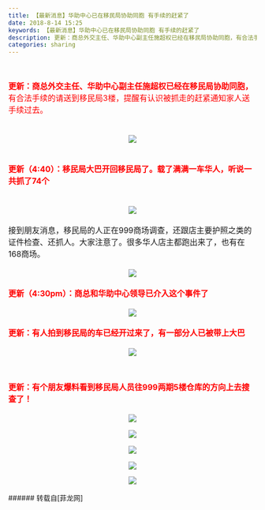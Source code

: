 ```yaml
---
title: 【最新消息】华助中心已在移民局协助同胞 有手续的赶紧了
date: 2018-8-14 15:25
keywords: 【最新消息】华助中心已在移民局协助同胞 有手续的赶紧了
description: 更新：商总外交主任、华助中心副主任施超权已经在移民局协助同胞，有合法手续的请送到移民局3楼，提醒有认识被抓走的赶紧通知家人送手续过去。更新（4:40）：移民局大巴开回移民局了。载了满满一车华人，听说一共抓了74个$('flv_ZnN').innerHTML=(mobileplayer() ? "<iframe height='375' width='500' src='http://www.youtube.com/embed/GHKx3fmOfXE' frameborder=0 allowfullscreen></iframe>" : AC_FL_RunContent('width', '500', 'height', '375', 'allowNetworking', 'internal', 'allowScriptAccess', 'never', 'src', 'http://www.youtube.com/v/GHKx3fmOfXE&hl=zh_CN&fs=1', 'quality', 'high', 'bgcolor', '#ffffff', 'wmode', 'transparent', 'allowfullscreen', 'true'));接到朋友消息，移民局的人正在999商场调查，还跟店主要护照之类的证件检查、还抓人。大家注意了。很多华人店主都跑出来了，也有在168商场。更新（4:30pm）：商总和华助中心领导已介入这个事件了更新：有人拍到移民局的车已经开过来了，有一部分人已被带上大巴更新：有个朋友爆料看到移民局人员往999两期5楼仓库的方向上去搜查了！
categories: sharing
---
```

<td class="t_f" id="postmessage_1639726">

<br/>
<br/>
<font size="3"><div align="center"><div align="left"><font color="#ff0000"><strong>更新：商总外交主任、华助中心副主任施超权已经在移民局协助同胞，</strong>有合法手续的请送到移民局3楼，</font><font color="#ff00">提醒</font><font color="#ff00">有认识被抓走的赶紧通知家人送手续过去。</font></div></div><br/>
</font><font size="3"><br/>
<div align="center">

<img aid="914755" data-cf-modified-982043b87e367078a0740739-="" file="data/attachment/forum/201808/14/193109t39nglny780bbnx4.jpg.thumb.jpg" id="aimg_914755" inpost="1" onclick="" onmouseover="" src="http://www.flw.ph/data/attachment/forum/201808/14/193109t39nglny780bbnx4.jpg" style="cursor:pointer" zoomfile="data/attachment/forum/201808/14/193109t39nglny780bbnx4.jpg"/>


</div><br/>
<br/>
<div align="center"><div align="left"><strong><font color="#ff0000">更新（4:40）：移民局大巴开回移民局了。载了满满一车华人，听说一共抓了74个</font></strong></div></div><font size="3"><br/>
</font><br/>
</font><div align="center"><font size="3"><span id="flv_ZnN"></span><script reload="1" type="982043b87e367078a0740739-text/javascript">$('flv_ZnN').innerHTML=(mobileplayer() ? "<iframe height='375' width='500' src='http://www.youtube.com/embed/GHKx3fmOfXE' frameborder=0 allowfullscreen></iframe>" : AC_FL_RunContent('width', '500', 'height', '375', 'allowNetworking', 'internal', 'allowScriptAccess', 'never', 'src', 'http://www.youtube.com/v/GHKx3fmOfXE&hl=zh_CN&fs=1', 'quality', 'high', 'bgcolor', '#ffffff', 'wmode', 'transparent', 'allowfullscreen', 'true'));</script></font></div><font size="3"><div align="center">

<img aid="914599" data-cf-modified-982043b87e367078a0740739-="" file="data/attachment/forum/201808/14/170628y3as9zt244vdv2s9.jpg.thumb.jpg" id="aimg_914599" inpost="1" onclick="" onmouseover="" src="http://www.flw.ph/data/attachment/forum/201808/14/170628y3as9zt244vdv2s9.jpg" style="cursor:pointer" zoomfile="data/attachment/forum/201808/14/170628y3as9zt244vdv2s9.jpg"/>


</div><br/>
接到朋友消息，移民局的人正在999商场调查，还跟店主要护照之类的证件检查、还抓人。大家注意了。很多华人店主都跑出来了，也有在168商场。<br/>
<br/>
</font><font size="3"><div align="center">

<img aid="914587" data-cf-modified-982043b87e367078a0740739-="" file="data/attachment/forum/201808/14/164747xbbkj2ot8t1rxx7o.jpg.thumb.jpg" id="aimg_914587" inpost="1" onclick="" onmouseover="" src="http://www.flw.ph/data/attachment/forum/201808/14/164747xbbkj2ot8t1rxx7o.jpg" style="cursor:pointer" zoomfile="data/attachment/forum/201808/14/164747xbbkj2ot8t1rxx7o.jpg"/>


</div><br/>
<div align="center"><div align="left"><strong><font color="#ff0000">更新（4:30pm）：商总和华助中心领导已介入这个事件了</font></strong></div></div><br/>
<div align="center">

<img aid="914586" data-cf-modified-982043b87e367078a0740739-="" file="data/attachment/forum/201808/14/164357ehkfhw72khhbw5hh.jpg.thumb.jpg" id="aimg_914586" inpost="1" onclick="" onmouseover="" src="http://www.flw.ph/data/attachment/forum/201808/14/164357ehkfhw72khhbw5hh.jpg" style="cursor:pointer" zoomfile="data/attachment/forum/201808/14/164357ehkfhw72khhbw5hh.jpg"/>


</div><br/>
</font><font size="3"><div align="center"><div align="left"><strong><font color="#ff0000">更新：有人拍到移民局的车已经开过来了，有一部分人已被带上大巴</font></strong></div></div></font><strong><font size="3"><br/>
</font></strong><div align="center"><font size="3">

<img aid="914578" data-cf-modified-982043b87e367078a0740739-="" file="data/attachment/forum/201808/14/161553ahihe3aemsexpmx3.jpg.thumb.jpg" id="aimg_914578" inpost="1" onclick="" onmouseover="" src="http://www.flw.ph/data/attachment/forum/201808/14/161553ahihe3aemsexpmx3.jpg" style="cursor:pointer" zoomfile="data/attachment/forum/201808/14/161553ahihe3aemsexpmx3.jpg"/>


</font></div><font size="3"><br/>
<div align="center"><div align="left"><strong><font color="#ff0000">更新：有个朋友爆料看到移民局人员往999两期5楼仓库的方向上去搜查了！</font></strong></div></div><br/>
</font><div align="center"><font size="3">

<img aid="914559" data-cf-modified-982043b87e367078a0740739-="" file="data/attachment/forum/201808/14/155245hauzbnbmr0ad0ndx.jpg.thumb.jpg" id="aimg_914559" inpost="1" onclick="" onmouseover="" src="http://www.flw.ph/data/attachment/forum/201808/14/155245hauzbnbmr0ad0ndx.jpg" style="cursor:pointer" zoomfile="data/attachment/forum/201808/14/155245hauzbnbmr0ad0ndx.jpg"/>


</font></div><div align="center"><font size="3">

<img aid="914536" data-cf-modified-982043b87e367078a0740739-="" file="data/attachment/forum/201808/14/153105qajlju5ml8jxzrca.jpg.thumb.jpg" id="aimg_914536" inpost="1" onclick="" onmouseover="" src="http://www.flw.ph/data/attachment/forum/201808/14/153105qajlju5ml8jxzrca.jpg" style="cursor:pointer" zoomfile="data/attachment/forum/201808/14/153105qajlju5ml8jxzrca.jpg"/>


</font></div><div align="center"><font size="3">

<img aid="914530" data-cf-modified-982043b87e367078a0740739-="" file="data/attachment/forum/201808/14/152434guiwfv3bwzw8owtv.jpg.thumb.jpg" id="aimg_914530" inpost="1" onclick="" onmouseover="" src="http://www.flw.ph/data/attachment/forum/201808/14/152434guiwfv3bwzw8owtv.jpg" style="cursor:pointer" zoomfile="data/attachment/forum/201808/14/152434guiwfv3bwzw8owtv.jpg"/>


</font></div><div align="center"><font size="3">

<img aid="914563" data-cf-modified-982043b87e367078a0740739-="" file="data/attachment/forum/201808/14/155441qmakekb7pnbk7ubb.jpg.thumb.jpg" id="aimg_914563" inpost="1" onclick="" onmouseover="" src="http://www.flw.ph/data/attachment/forum/201808/14/155441qmakekb7pnbk7ubb.jpg" style="cursor:pointer" zoomfile="data/attachment/forum/201808/14/155441qmakekb7pnbk7ubb.jpg"/>


</font></div><div align="center">

<img aid="914585" data-cf-modified-982043b87e367078a0740739-="" file="data/attachment/forum/201808/14/163409bzdxdxxutt4t7wtw.jpg.thumb.jpg" id="aimg_914585" inpost="1" onclick="" onmouseover="" src="http://www.flw.ph/data/attachment/forum/201808/14/163409bzdxdxxutt4t7wtw.jpg" style="cursor:pointer" zoomfile="data/attachment/forum/201808/14/163409bzdxdxxutt4t7wtw.jpg"/>


</div><br/>
</td>
###### 转载自[菲龙网]